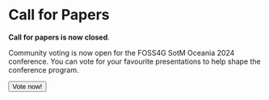 # Call for Papers

**Call for papers is now closed**.

Community voting is now open for the FOSS4G SotM Oceania 2024 conference. You can vote for your favourite presentations to help shape the conference program.

<button target="https://talks.osgeo.org/foss4g-sotm-oceania-2024/p/voting/signup/">
    Vote now!
</button>

<!-- 
Presentations and Workshops are the beating heart of the FOSS4G SotM Oceania conference. They offer a platform for experts to share ground-breaking research, innovative ideas, and practical solutions. By attending presentations, attendees gain valuable insights into the latest developments in the FOSS4G arena, learn from leading professionals, and spark inspiration for attendees own work. They also foster discussion and debate, allowing attendees to connect with colleagues, ask questions, and exchange perspectives, propelling the entire FOSS4G SotM Oceania community forward.

<button target="https://talks.osgeo.org/foss4g-sotm-oceania-2024/cfp">
    Submit your Presentation or Workshop
</button>

**All applications must be received by midnight Monday 15th July 2024, AEDT (Australian Eastern Daylight Time)**

## Presentations

We want you to share your fascinating stories about open source geospatial, open data, and open street map in Oceania. We're looking for a diverse range of presenters including: women, people from a variety of ethnic backgrounds, young and old, urban and rural. To achieve this goal we need you to accept the challenge and put yourself forward, the community can't wait to hear what you have to say!

Time slots come in 20 minute conference presentations or 5 minute lightning talks during the main conference days held on Wednesday 6th November 2024 and Thursday 7th November 2024.

<button target="https://talks.osgeo.org/foss4g-sotm-oceania-2024/cfp">
    Submit your Presentation
</button>

**All applications must be received by midnight Monday 15th July 2024, AEDT (Australian Eastern Daylight Time)**

## Workshops

If you're passionate about a topic and you're skillful at conveying your hands-on knowledge and experience to others, this is for you! We are aiming to offer a diverse range of workshops for a variety of skill levels.

The workshops are half day (4 hr) morning or afternoon time slots, held in a classroom setting and have a capacity of 18-32 participants. Held during our Tuesday 5th November 2024 workshop day, workshops can be up to 4 hours long.

<button target="https://talks.osgeo.org/foss4g-sotm-oceania-2024/cfp">
    Submit your Workshop
</button>

**All applications must be received by midnight Monday 15th July 2024, AEDT (Australian Eastern Daylight Time)**

## Tips for speakers

The OSGeo community is characterized for its dynamic way of growing and we are proud of welcoming a variety of voices and ideas. If you are considering sending a proposal to our call for papers, consider the following:

- FOSS4G’s backbone is free and open source, so make sure you clearly indicate what is (are) the open source project(s) essential in your talk
- If you present new developments or a completely new open source project, make sure you point to its repository(ies) so people can follow up.
- Topics should be either from Oceania residents, or on projects that concern or can align with Oceania.
- When filling in your submission, please let us know your relationship with Oceania e.g. I live in Oceania

## Inspiration

Check out our videos of [past presentations](https://www.youtube.com/@foss4g-sotm-oceania) for inspiration.

## What we expect from you as a speaker

We believe in equality, so all presenters have the same exact amount of time to present their work, according to their contribution type. Please consider that when preparing your slides and be mindful about the time.
And last, but not least, the success of this event lies in the responsible actions of all participants and organizers alike. If after you have confirmed participation, you or the co-authors are no longer able to present, please let us know as soon as possible. -->
